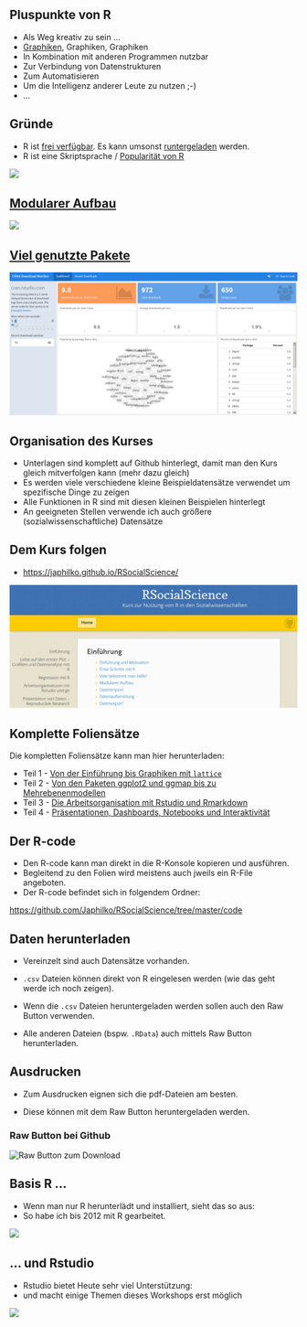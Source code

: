 Pluspunkte von R
----------------

-   Als Weg kreativ zu sein ...
-   [Graphiken](http://www.sr.bham.ac.uk/~ajrs/R/r-gallery.html),
    Graphiken, Graphiken
-   In Kombination mit anderen Programmen nutzbar
-   Zur Verbindung von Datenstrukturen
-   Zum Automatisieren
-   Um die Intelligenz anderer Leute zu nutzen ;-)
-   ...

Gründe
------

-   R ist [frei verfügbar](https://www.r-project.org/). Es kann umsonst
    [runtergeladen](http://www.inside-r.org/why-use-r) werden.
-   R ist eine Skriptsprache / [Popularität von
    R](http://blog.revolutionanalytics.com/popularity/)

![](http://d287f0h5fel5hu.cloudfront.net/blog/wp-content/uploads/2013/06/bar-learn-r-img11.png)

[Modularer Aufbau](http://stats.idre.ucla.edu/r/seminars/intro/)
----------------------------------------------------------------

![](http://revolution-computing.typepad.com/.a/6a010534b1db25970b01bb086253c2970d-500wi)

[Viel genutzte Pakete](https://gallery.shinyapps.io/cran-gauge/)
----------------------------------------------------------------

![](https://github.com/Japhilko/IntroR/raw/master/2017/slides/figure/CRANdownloads.PNG)

Organisation des Kurses
-----------------------

-   Unterlagen sind komplett auf Github hinterlegt, damit man den Kurs
    gleich mitverfolgen kann (mehr dazu gleich)
-   Es werden viele verschiedene kleine Beispieldatensätze verwendet um
    spezifische Dinge zu zeigen
-   Alle Funktionen in R sind mit diesen kleinen Beispielen hinterlegt
-   An geeigneten Stellen verwende ich auch
    größere (sozialwissenschaftliche) Datensätze

Dem Kurs folgen
---------------

-   <https://japhilko.github.io/RSocialScience/>

![](https://raw.githubusercontent.com/Japhilko/RSocialScience/master/slides/figure/HP_RSocialscience.PNG)

Komplette Foliensätze
---------------------

Die kompletten Foliensätze kann man hier herunterladen:

-   Teil 1 - [Von der Einführung bis Graphiken mit
    `lattice`](https://github.com/Japhilko/RSocialScience/blob/master/slides/RSocialScience1.pdf)
-   Teil 2 - [Von den Paketen ggplot2 und ggmap bis zu
    Mehrebenenmodellen](https://github.com/Japhilko/RSocialScience/blob/master/slides/RSocialScience2.pdf)
-   Teil 3 - [Die Arbeitsorganisation mit Rstudio und
    Rmarkdown](https://github.com/Japhilko/RSocialScience/blob/master/slides/RSocialScience3.pdf)
-   Teil 4 - [Präsentationen, Dashboards, Notebooks und
    Interaktivität](https://github.com/Japhilko/RSocialScience/blob/master/slides/RSocialScience4.pdf)

Der R-code
----------

-   Den R-code kann man direkt in die R-Konsole kopieren und ausführen.
-   Begleitend zu den Folien wird meistens auch jweils ein
    R-File angeboten.
-   Der R-code befindet sich in folgendem Ordner:

<https://github.com/Japhilko/RSocialScience/tree/master/code>

Daten herunterladen
-------------------

-   Vereinzelt sind auch Datensätze vorhanden.

-   `.csv` Dateien können direkt von R eingelesen werden (wie das geht
    werde ich noch zeigen).

-   Wenn die `.csv` Dateien heruntergeladen werden sollen auch den Raw
    Button verwenden.

-   Alle anderen Dateien (bspw. `.RData`) auch mittels Raw
    Button herunterladen.

Ausdrucken
----------

-   Zum Ausdrucken eignen sich die pdf-Dateien am besten.

-   Diese können mit dem Raw Button heruntergeladen werden.

### Raw Button bei Github

![Raw Button zum
Download](https://raw.githubusercontent.com/Japhilko/GeoData/master/2016/slides/figure/GithubDownload.bmp)

Basis R ...
-----------

-   Wenn man nur R herunterlädt und installiert, sieht das so aus:
-   So habe ich bis 2012 mit R gearbeitet.

![](http://i1.wp.com/www.rensenieuwenhuis.nl/wp-content/uploads/2008/11/2-r.jpg)

... und Rstudio
---------------

-   Rstudio bietet Heute sehr viel Unterstützung:
-   und macht einige Themen dieses Workshops erst möglich

![](http://rprogramming.net/wp-content/uploads/2012/10/RStudio-Screenshot.png)
